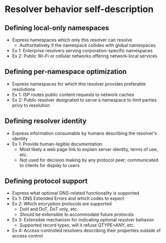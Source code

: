 # Resolver behavior self-description

## Defining local-only namespaces
* Express namespaces which only this resolver can resolve
    * Authoritatively if the namespace collides with global namespaces
* Ex 1: Enterprise resolvers serving corporation-specific namespaces
* Ex 2: Public Wi-Fi or cellular networks offering network-local services

## Defining per-namespace optimization
* Express namespaces for which this resolver provides preferable resolutions
* Ex 1: ISP routes public content requests to network caches
* Ex 2: Public resolver designated to serve a namespace to limit parties privy to resolution

## Defining resolver identity
* Express information consumable by humans describing the resolver's identity
* Ex 1: Provide human-legible documentation
    * Most likely a web page link to explain server identity, terms of use, etc.
	* Not used for decision making by any protocol peer; communicated to clients for display to users

## Defining protocol support
* Express what optional DNS-related functionality is supported 
* Ex 1: DNS Extended Errors and which codes to expect
* Ex 2: Which encryption protocols are supported
    * DoH and DoT, DoT only, etc.
    * Should be extensible to accommodate future protocols
* Ex 3: Extensible mechanism for indicating optional resolver behavior
    * Supported record types, will it refuse QTYPE=ANY, etc.
* Ex 4: Access-controlled resolvers describing their properties outside of access control